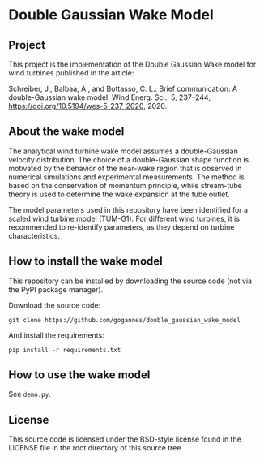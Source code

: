 # Double Gaussian Wake Model

## Project
This project is the implementation of the Double Gaussian Wake model for wind turbines published in the article:

Schreiber, J., Balbaa, A., and Bottasso, C. L.: Brief communication: A double-Gaussian wake model, Wind Energ. Sci., 5,
237–244, https://doi.org/10.5194/wes-5-237-2020, 2020.

## About the wake model
The analytical wind turbine wake model assumes a double-Gaussian velocity distribution.
The choice of a double-Gaussian shape function is motivated by the behavior of the near-wake region that is observed in
numerical simulations and experimental measurements.
The method is based on the conservation of momentum principle, while stream-tube theory is used to determine the wake
expansion at the tube outlet.

The model parameters used in this repository have been identified for a scaled wind turbine model (TUM-G1). For 
different wind turbines, it is recommended to re-identify parameters, as they depend on turbine characteristics.

## How to install the wake model
This repository can be installed by downloading the source code (not via the PyPI package manager).

Download the source code:
```
git clone https://github.com/gogannes/double_gaussian_wake_model
```
And install the requirements:
```
pip install -r requirements.txt
 ```

## How to use the wake model
See `demo.py`. 

## License
This source code is licensed under the BSD-style license found in the
LICENSE file in the root directory of this source tree
